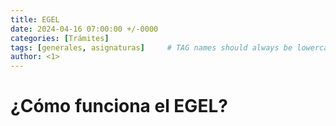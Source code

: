 ```yaml
---
title: EGEL
date: 2024-04-16 07:00:00 +/-0000
categories: [Trámites]
tags: [generales, asignaturas]     # TAG names should always be lowercase
author: <1>
---
```


# ¿Cómo funciona el EGEL?